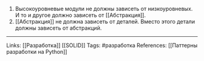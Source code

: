 1. Высокоуровневые модули не должны зависеть от низкоуровневых. И то и другое должно зависеть от [[Абстракция]].
2. [[Абстракция]] не должна зависеть от деталей. Вместо этого детали должны зависеть от абстракций. 
___
Links: [[Разработка]] [[SOLID]]
Tags: #разработка 
References: [[Паттерны разработки на Python]]
